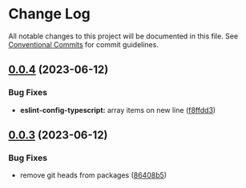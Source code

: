 # Change Log

All notable changes to this project will be documented in this file.
See [Conventional Commits](https://conventionalcommits.org) for commit guidelines.

## [0.0.4](https://github.com/digitalvisioncz/project-linters/compare/@dvdevcz/eslint-config-typescript@0.0.3...@dvdevcz/eslint-config-typescript@0.0.4) (2023-06-12)


### Bug Fixes

* **eslint-config-typescript:** array items on new line ([f8ffdd3](https://github.com/digitalvisioncz/project-linters/commit/f8ffdd3f5600aa362f3809473f454c72acbb7e70))





## [0.0.3](https://github.com/digitalvisioncz/project-linters/compare/@dvdevcz/eslint-config-typescript@0.0.2...@dvdevcz/eslint-config-typescript@0.0.3) (2023-06-12)


### Bug Fixes

* remove git heads from packages ([86408b5](https://github.com/digitalvisioncz/project-linters/commit/86408b5e2a9cc8a56aca6f832792a7ef198a327e))
